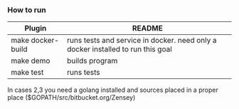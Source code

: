 ### How to run

| Plugin | README |
| ------ | ------ |
| make docker-build | runs tests and service in docker. need only a docker installed to run this goal |
| make demo         | builds program |
| make test         | runs tests |

In cases 2,3 you need a golang installed and sources placed in a proper place ($GOPATH/src/bitbucket.org/Zensey)
